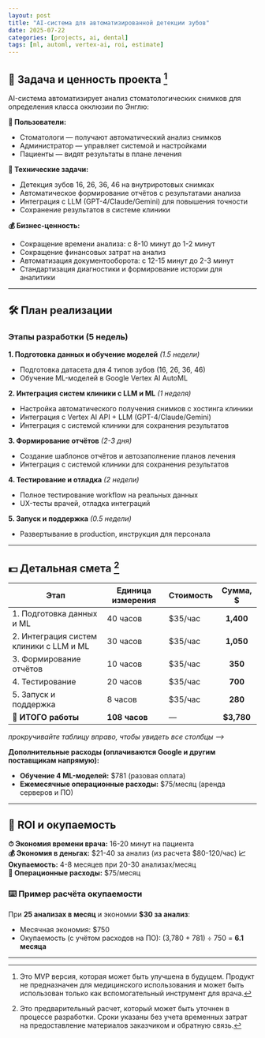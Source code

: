 ```yaml
---
layout: post
title: "AI-система для автоматизированной детекции зубов"
date: 2025-07-22
categories: [projects, ai, dental]
tags: [ml, automl, vertex-ai, roi, estimate]
---
```

 

## 🎯 Задача и ценность проекта [^1]

AI-система автоматизирует анализ стоматологических снимков для определения класса окклюзии по Энглю:

**👥 Пользователи:**
- Стоматологи — получают автоматический анализ снимков
- Администратор — управляет системой и настройками  
- Пациенты — видят результаты в плане лечения

**🔧 Технические задачи:**
- Детекция зубов 16, 26, 36, 46 на внутриротовых снимках
- Автоматическое формирование отчётов с результатами анализа
- Интеграция с LLM (GPT-4/Claude/Gemini) для повышения точности
- Сохранение результатов в системе клиники

**💰 Бизнес-ценность:**
- Сокращение времени анализа: с 8-10 минут до 1-2 минут
- Сокращение финансовых затрат на анализ
- Автоматизация документооборота: с 12-15 минут до 2-3 минут  
- Стандартизация диагностики и формирование истории для аналитики

---

## 🛠 План реализации

### Этапы разработки (5 недель)

**1. Подготовка данных и обучение моделей** *(1.5 недели)*
- Подготовка датасета для 4 типов зубов (16, 26, 36, 46)
- Обучение ML-моделей в Google Vertex AI AutoML

**2. Интеграция систем клиники с LLM и ML** *(1 неделя)*
- Настройка автоматического получения снимков с хостинга клиники
- Интеграция с Vertex AI API + LLM (GPT-4/Claude/Gemini)
- Интеграция с системой клиники для сохранения результатов

**3. Формирование отчётов** *(2-3 дня)*
- Создание шаблонов отчётов и автозаполнение планов лечения
- Интеграция с системой клиники для сохранения результатов

**4. Тестирование и отладка** *(2 недели)*
- Полное тестирование workflow на реальных данных
- UX-тесты врачей, отладка интеграций

**5. Запуск и поддержка** *(0.5 недели)*
- Развертывание в production, инструкция для персонала

---

## 💵 Детальная смета [^2]


| Этап | Единица измерения | Стоимость | Сумма, $ |
|------|-------------------|-----------|:--------:|
| 1. Подготовка данных и ML | 40 часов | $35/час | **1,400** |
| 2. Интеграция систем клиники с LLM и ML | 30 часов | $35/час | **1,050** |
| 3. Формирование отчётов | 10 часов | $35/час | **350** |
| 4. Тестирование | 20 часов | $35/час | **700** |
| 5. Запуск и поддержка | 8 часов | $35/час | **280** |
| **🎯 ИТОГО работы** | **108 часов** | — | **$3,780** |

*прокручивайте таблицу вправо, чтобы увидеть все столбцы –>*


**Дополнительные расходы (оплачиваются Google и другим поставщикам напрямую):**
- **Обучение 4 ML-моделей:** $781 (разовая оплата)
- **Ежемесячные операционные расходы:** $75/месяц (аренда серверов и ПО)


---

## 💎 ROI и окупаемость

**⏱ Экономия времени врача:** 16-20 минут на пациента  
**💰 Экономия в деньгах:** $21-40 за анализ  (из расчета $80-120/час)
**📈 Окупаемость:** 4-8 месяцев при 20-30 анализах/месяц  
**🔄 Операционные расходы:** $75/месяц

### ⌨️ Пример расчёта окупаемости

При **25 анализах в месяц** и экономии **$30 за анализ**:
- Месячная экономия: $750
- Окупаемость (с учётом расходов на ПО): (3,780 + 781) ÷ 750 = **6.1 месяца**

---


[^1]: Это MVP версия, которая может быть улучшена в будущем. Продукт не предназначен для медицинского использования и может быть использован только как вспомогательный инструмент для врача.

[^2]: Это предварительный расчет, который может быть уточнен в процессе разработки. Сроки указаны без учета временных затрат на предоставление материалов заказчиком и обратную связь. 